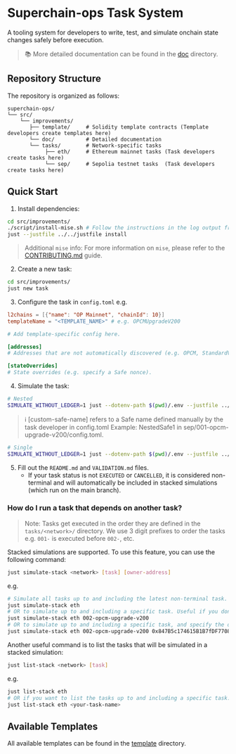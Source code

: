 # Superchain-ops Task System

A tooling system for developers to write, test, and simulate onchain state changes safely before execution.

> 📚 More detailed documentation can be found in the [doc](./doc/) directory.

## Repository Structure

The repository is organized as follows:

```
superchain-ops/
└── src/
    └── improvements/
       ├── template/     # Solidity template contracts (Template developers create templates here)
       └── doc/          # Detailed documentation
       └── tasks/        # Network-specific tasks
            ├── eth/     # Ethereum mainnet tasks (Task developers create tasks here)
            └── sep/     # Sepolia testnet tasks  (Task developers create tasks here)
```

## Quick Start

1. Install dependencies:
```bash
cd src/improvements/
./script/install-mise.sh # Follow the instructions in the log output from this command to activate mise in your shell.
just --justfile ../../justfile install
```

> Additional `mise` info:
> For more information on `mise`, please refer to the [CONTRIBUTING.md](../../CONTRIBUTING.md) guide.

2. Create a new task:
```bash
cd src/improvements/
just new task
```

3. Configure the task in `config.toml` e.g.
```toml
l2chains = [{"name": "OP Mainnet", "chainId": 10}]
templateName = "<TEMPLATE_NAME>" # e.g. OPCMUpgradeV200

# Add template-specific config here.

[addresses]
# Addresses that are not automatically discovered (e.g. OPCM, StandardValidator or safes that are not found in addresses.toml).

[stateOverrides]
# State overrides (e.g. specify a Safe nonce).
```

4. Simulate the task:
```bash
# Nested
SIMULATE_WITHOUT_LEDGER=1 just --dotenv-path $(pwd)/.env --justfile ../../../nested.just simulate <foundation|council|chain-governor|foundation-operations|base-operations|[custom-safe-name]>
```
> ℹ️ [custom-safe-name] refers to a Safe name defined manually by the task developer in config.toml
> Example: NestedSafe1 in sep/001-opcm-upgrade-v200/config.toml.

```bash
# Single 
SIMULATE_WITHOUT_LEDGER=1 just --dotenv-path $(pwd)/.env --justfile ../../../single.just simulate
```

5. Fill out the `README.md` and `VALIDATION.md` files.
    - If your task status is not `EXECUTED` or `CANCELLED`, it is considered non-terminal and will automatically be included in stacked simulations (which run on the main branch).

### How do I run a task that depends on another task?

> Note:
> Tasks get executed in the order they are defined in the `tasks/<network>/` directory. We use 3 digit prefixes to order the tasks e.g. `001-` is executed before `002-`, etc.

Stacked simulations are supported. To use this feature, you can use the following command:
```bash
just simulate-stack <network> [task] [owner-address]
```

e.g. 
```bash
# Simulate all tasks up to and including the latest non-terminal task.
just simulate-stack eth
# OR to simulate up to and including a specific task. Useful if you don't care about simulating tasks after a certain point.
just simulate-stack eth 002-opcm-upgrade-v200
# OR to simulate up to and including a specific task, and specify the owner address to simulate as (useful for getting the correct domain and message hash).
just simulate-stack eth 002-opcm-upgrade-v200 0x847B5c174615B1B7fDF770882256e2D3E95b9D92
```

Another useful command is to list the tasks that will be simulated in a stacked simulation:
```bash
just list-stack <network> [task]
```

e.g.
```bash
just list-stack eth
# OR if you want to list the tasks up to and including a specific task.
just list-stack eth <your-task-name>
```

## Available Templates

All available templates can be found in the [template](./template/) directory. 
